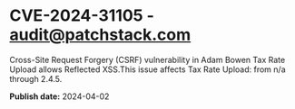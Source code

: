 # CVE-2024-31105 - audit@patchstack.com

Cross-Site Request Forgery (CSRF) vulnerability in Adam Bowen Tax Rate Upload allows Reflected XSS.This issue affects Tax Rate Upload: from n/a through 2.4.5.



**Publish date:** 2024-04-02
